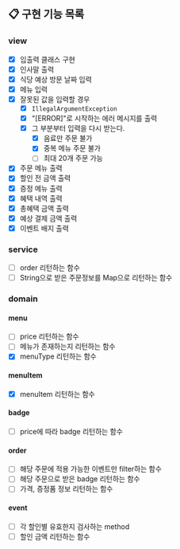 ## 📋 구현 기능 목록

### view
- [x] 입출력 클래스 구현
- [x] 인사말 출력
- [x] 식당 예상 방문 날짜 입력
- [x] 메뉴 입력
- [x] 잘못된 값을 입력할 경우
  - [x] `IllegalArgumentException`
  - [x] "[ERROR]"로 시작하는 에러 메시지를 출력
  - [x] 그 부분부터 입력을 다시 받는다.
    - [x] 음료만 주문 불가
    - [x] 중복 메뉴 주문 불가
    - [ ] 최대 20개 주문 가능
- [x] 주문 메뉴 출력
- [x] 할인 전 금액 출력
- [x] 증정 메뉴 출력
- [x] 혜택 내역 출력
- [x] 총혜택 금액 출력
- [x] 예상 결제 금액 출력
- [x] 이벤트 배지 출력

### service
- [ ] order 리턴하는 함수
- [ ] String으로 받은 주문정보를 Map으로 리턴하는 함수

### domain

#### menu
- [ ] price 리턴하는 함수
- [ ] 메뉴가 존재하는지 리턴하는 함수
- [x] menuType 리턴하는 함수

#### menuItem
- [x] menuItem 리턴하는 함수

#### badge
- [ ] price에 따라 badge 리턴하는 함수

#### order
- [ ] 해당 주문에 적용 가능한 이벤트만 filter하는 함수
- [ ] 해당 주문으로 받은 badge 리턴하는 함수
- [ ] 가격, 증정품 정보 리턴하는 함수

#### event
- [ ] 각 할인별 유효한지 검사하는 method
- [ ] 할인 금액 리턴하는 함수